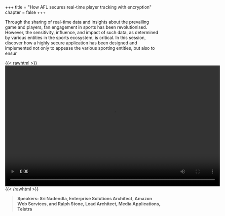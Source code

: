 +++
title = "How AFL secures real-time player tracking with encryption"
chapter = false
+++

Through the sharing of real-time data and insights about the prevailing game and players, fan engagement in sports has been revolutionised. However, the sensitivity, influence, and impact of such data, as determined by various entities in the sports ecosystem, is critical. In this session, discover how a highly secure application has been designed and implemented not only to appease the various sporting entities, but also to ensur

{{< rawhtml >}}
<video width="696" height="392" controls>
  <source src="https://mkt-anz.s3-ap-southeast-2.amazonaws.com/summit-2020/AWS+Summit+2020+-+Breakout+Content/on-demand+content/AWS-Summit-Online-SEC08-SriNadendla-Edit3.mp4" type="video/mp4">
  Your browser doesn't support video.
</video>
{{< /rawhtml >}}

>  **Speakers: Sri Nadendla, Enterprise Solutions Architect, Amazon Web Services, and Ralph Stone, Lead Architect, Media Applications, Telstra** 
